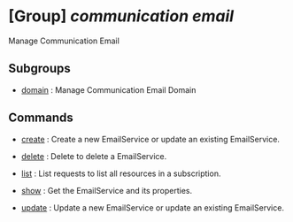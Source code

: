 # [Group] _communication email_

Manage Communication Email

## Subgroups

- [domain](/Commands/communication/email/domain/readme.md)
: Manage Communication Email Domain

## Commands

- [create](/Commands/communication/email/_create.md)
: Create a new EmailService or update an existing EmailService.

- [delete](/Commands/communication/email/_delete.md)
: Delete to delete a EmailService.

- [list](/Commands/communication/email/_list.md)
: List requests to list all resources in a subscription.

- [show](/Commands/communication/email/_show.md)
: Get the EmailService and its properties.

- [update](/Commands/communication/email/_update.md)
: Update a new EmailService or update an existing EmailService.
